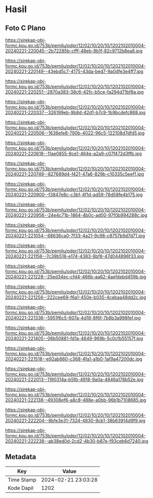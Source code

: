 # Hasil

## Foto C Plano

https://sirekap-obj-formc.kpu.go.id/753b/pemilu/pdpr/12/02/10/20/10/1202102010004-20240221-220045--2b72285b-cfff-48eb-8b1f-82c9712b8ea8.jpg

https://sirekap-obj-formc.kpu.go.id/753b/pemilu/pdpr/12/02/10/20/10/1202102010004-20240221-220149--43ebd5c7-4175-43da-bed7-9a0dfe3e4ff7.jpg

https://sirekap-obj-formc.kpu.go.id/753b/pemilu/pdpr/12/02/10/20/10/1202102010004-20240221-220251--2870a383-38c6-42fc-b5ce-fa294d71bf8a.jpg

https://sirekap-obj-formc.kpu.go.id/753b/pemilu/pdpr/12/02/10/20/10/1202102010004-20240221-220337--326199eb-9b8d-42d1-b7c9-1b9bcdefc868.jpg

https://sirekap-obj-formc.kpu.go.id/753b/pemilu/pdpr/12/02/10/20/10/1202102010004-20240221-220506--1636efe8-790b-4022-96c5-122108d7dfd5.jpg

https://sirekap-obj-formc.kpu.go.id/753b/pemilu/pdpr/12/02/10/20/10/1202102010004-20240221-220618--11ae0855-8ce1-464e-a2a9-c07f472d3ffb.jpg

https://sirekap-obj-formc.kpu.go.id/753b/pemilu/pdpr/12/02/10/20/10/1202102010004-20240221-220749--827689d4-f421-47a6-829b-c10335c5eef1.jpg

https://sirekap-obj-formc.kpu.go.id/753b/pemilu/pdpr/12/02/10/20/10/1202102010004-20240221-220900--f3847e8c-c3bf-4f1d-ad59-78d58fe4b175.jpg

https://sirekap-obj-formc.kpu.go.id/753b/pemilu/pdpr/12/02/10/20/10/1202102010004-20240221-220956--24e4c71b-1864-4b0c-ad00-97f0b994288c.jpg

https://sirekap-obj-formc.kpu.go.id/753b/pemilu/pdpr/12/02/10/20/10/1202102010004-20240221-221054--68636ca0-7f33-4a21-9c98-c8757b9d7d71.jpg

https://sirekap-obj-formc.kpu.go.id/753b/pemilu/pdpr/12/02/10/20/10/1202102010004-20240221-221156--7c39b518-e174-4383-8bf8-47d044896f33.jpg

https://sirekap-obj-formc.kpu.go.id/753b/pemilu/pdpr/12/02/10/20/10/1202102010004-20240221-221228--25ed34ec-cfd4-466b-aa62-4aefdebd459b.jpg

https://sirekap-obj-formc.kpu.go.id/753b/pemilu/pdpr/12/02/10/20/10/1202102010004-20240221-221256--222cee69-f6a1-450e-b035-4cebaa48dd2c.jpg

https://sirekap-obj-formc.kpu.go.id/753b/pemilu/pdpr/12/02/10/20/10/1202102010004-20240221-221336--5951f6c5-607a-4d18-8f6f-7b8b3a998fef.jpg

https://sirekap-obj-formc.kpu.go.id/753b/pemilu/pdpr/12/02/10/20/10/1202102010004-20240221-221405--06b50881-fd1a-4649-969b-5c0cfb55157f.jpg

https://sirekap-obj-formc.kpu.go.id/753b/pemilu/pdpr/12/02/10/20/10/1202102010004-20240221-221518--e92ab660-c368-4fa1-a1b0-1af9a47200dc.jpg

https://sirekap-obj-formc.kpu.go.id/753b/pemilu/pdpr/12/02/10/20/10/1202102010004-20240221-222013--1190314a-b5fb-4918-9a0a-4846a178b52e.jpg

https://sirekap-obj-formc.kpu.go.id/753b/pemilu/pdpr/12/02/10/20/10/1202102010004-20240221-222138--49308ef6-a8c8-488e-a0bb-96b1b7108685.jpg

https://sirekap-obj-formc.kpu.go.id/753b/pemilu/pdpr/12/02/10/20/10/1202102010004-20240221-222204--8bfe3e31-7324-4830-9cb1-38b63914d9f9.jpg

https://sirekap-obj-formc.kpu.go.id/753b/pemilu/pdpr/12/02/10/20/10/1202102010004-20240221-222238--ab38ed0d-2cd2-4b30-b87e-f93ceb6d7240.jpg


## Metadata

| Key        | Value               |
| ---------- | ------------------- |
| Time Stamp | 2024-02-21 23:03:28 |
| Kode Dapil | 1202                |



